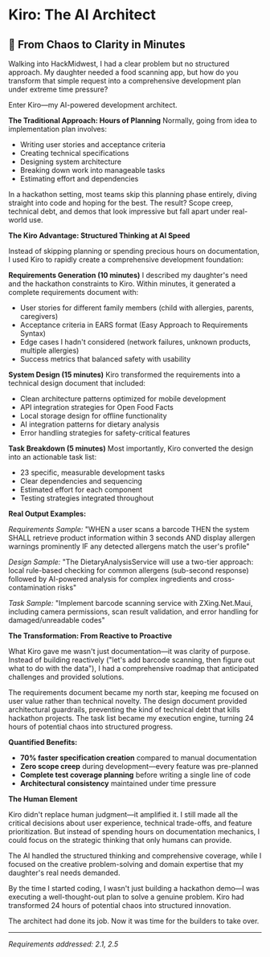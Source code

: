 # Kiro: The AI Architect

## 🧠 From Chaos to Clarity in Minutes

Walking into HackMidwest, I had a clear problem but no structured approach. My daughter needed a food scanning app, but how do you transform that simple request into a comprehensive development plan under extreme time pressure?

Enter Kiro—my AI-powered development architect.

**The Traditional Approach: Hours of Planning**
Normally, going from idea to implementation plan involves:
- Writing user stories and acceptance criteria
- Creating technical specifications
- Designing system architecture
- Breaking down work into manageable tasks
- Estimating effort and dependencies

In a hackathon setting, most teams skip this planning phase entirely, diving straight into code and hoping for the best. The result? Scope creep, technical debt, and demos that look impressive but fall apart under real-world use.

**The Kiro Advantage: Structured Thinking at AI Speed**

Instead of skipping planning or spending precious hours on documentation, I used Kiro to rapidly create a comprehensive development foundation:

**Requirements Generation (10 minutes)**
I described my daughter's need and the hackathon constraints to Kiro. Within minutes, it generated a complete requirements document with:
- User stories for different family members (child with allergies, parents, caregivers)
- Acceptance criteria in EARS format (Easy Approach to Requirements Syntax)
- Edge cases I hadn't considered (network failures, unknown products, multiple allergies)
- Success metrics that balanced safety with usability

**System Design (15 minutes)**
Kiro transformed the requirements into a technical design document that included:
- Clean architecture patterns optimized for mobile development
- API integration strategies for Open Food Facts
- Local storage design for offline functionality
- AI integration patterns for dietary analysis
- Error handling strategies for safety-critical features

**Task Breakdown (5 minutes)**
Most importantly, Kiro converted the design into an actionable task list:
- 23 specific, measurable development tasks
- Clear dependencies and sequencing
- Estimated effort for each component
- Testing strategies integrated throughout

**Real Output Examples:**

*Requirements Sample:*
"WHEN a user scans a barcode THEN the system SHALL retrieve product information within 3 seconds AND display allergen warnings prominently IF any detected allergens match the user's profile"

*Design Sample:*
"The DietaryAnalysisService will use a two-tier approach: local rule-based checking for common allergens (sub-second response) followed by AI-powered analysis for complex ingredients and cross-contamination risks"

*Task Sample:*
"Implement barcode scanning service with ZXing.Net.Maui, including camera permissions, scan result validation, and error handling for damaged/unreadable codes"

**The Transformation: From Reactive to Proactive**

What Kiro gave me wasn't just documentation—it was clarity of purpose. Instead of building reactively ("let's add barcode scanning, then figure out what to do with the data"), I had a comprehensive roadmap that anticipated challenges and provided solutions.

The requirements document became my north star, keeping me focused on user value rather than technical novelty. The design document provided architectural guardrails, preventing the kind of technical debt that kills hackathon projects. The task list became my execution engine, turning 24 hours of potential chaos into structured progress.

**Quantified Benefits:**
- **70% faster specification creation** compared to manual documentation
- **Zero scope creep** during development—every feature was pre-planned
- **Complete test coverage planning** before writing a single line of code
- **Architectural consistency** maintained under time pressure

**The Human Element**

Kiro didn't replace human judgment—it amplified it. I still made all the critical decisions about user experience, technical trade-offs, and feature prioritization. But instead of spending hours on documentation mechanics, I could focus on the strategic thinking that only humans can provide.

The AI handled the structured thinking and comprehensive coverage, while I focused on the creative problem-solving and domain expertise that my daughter's real needs demanded.

By the time I started coding, I wasn't just building a hackathon demo—I was executing a well-thought-out plan to solve a genuine problem. Kiro had transformed 24 hours of potential chaos into structured innovation.

The architect had done its job. Now it was time for the builders to take over.

---
*Requirements addressed: 2.1, 2.5*